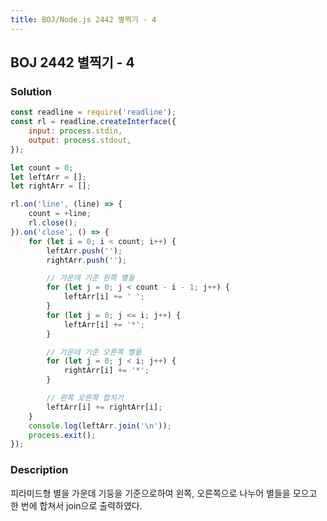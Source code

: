 ```yaml
---
title: BOJ/Node.js 2442 별찍기 - 4
---
```


## BOJ 2442 별찍기 - 4

### Solution

```javascript
const readline = require('readline');
const rl = readline.createInterface({
    input: process.stdin,
    output: process.stdout,
});

let count = 0;
let leftArr = [];
let rightArr = [];

rl.on('line', (line) => {
    count = +line;
    rl.close();
}).on('close', () => {
    for (let i = 0; i < count; i++) {
        leftArr.push('');
        rightArr.push('');

        // 가운데 기준 왼쪽 별들
        for (let j = 0; j < count - i - 1; j++) {
            leftArr[i] += ' ';
        }
        for (let j = 0; j <= i; j++) {
            leftArr[i] += '*';
        }

        // 가운데 기준 오른쪽 별들
        for (let j = 0; j < i; j++) {
            rightArr[i] += '*';
        }

        // 왼쪽 오른쪽 합치기
        leftArr[i] += rightArr[i];
    }
    console.log(leftArr.join('\n'));
    process.exit();
});
```

### Description

피라미드형 별을 가운데 기둥을 기준으로하여 왼쪽, 오른쪽으로 나누어 별들을 모으고 한 번에 합쳐서 join으로 출력하였다.
